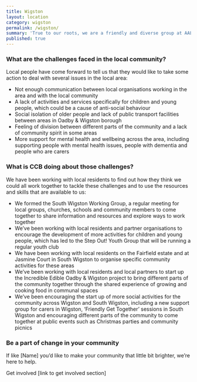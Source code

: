 ```yaml
---
title: Wigston
layout: location
category: wigston
permalink: /wigston/
summary: 'True to our roots, we are a friendly and diverse group at AALGS.'
published: true
---
```

### What are the challenges faced in the local community? 

Local people have come forward to tell us that they would like to take some action to deal with several issues in the local area: 

- Not enough communication between local organisations working in the area and with the local community
- A lack of activities and services specifically for children and young people, which could be a cause of anti-social behaviour
- Social isolation of older people and lack of public transport facilities between areas in Oadby & Wigston borough
- Feeling of division between different parts of the community and a lack of community spirit in some areas
- More support for mental health and wellbeing across the area, including supporting people with mental health issues, people with dementia and people who are carers

### What is CCB doing about those challenges? 
We have been working with local residents to find out how they think we could all work together to tackle these challenges and to use the resources and skills that are available to us:

- We formed the South Wigston Working Group, a regular meeting for local groups, churches, schools and community members to come together to share information and resources and explore ways to work together
- We’ve been working with local residents and partner organisations to encourage the development of more activities for children and young people, which has led to the Step Out! Youth Group that will be running a regular youth club
- We have been working with local residents on the Fairfield estate and at Jasmine Court in South Wigston to organise specific community activities for these areas 
- We’ve been working with local residents and local partners to start up the Incredible Edible Oadby & Wigston project to bring different parts of the community together through the shared experience  of growing and cooking food in communal spaces
- We’ve been encouraging the start up of more social activities for the community across Wigston and South Wigston, including a new support group for carers in Wigston, ‘Friendly Get Together’ sessions in South Wigston and encouraging different parts of the community to come together at public events such as Christmas parties and community picnics

### Be a part of change in your community

If like [Name] you’d like to make your community that little bit brighter, we’re here to help. 

Get involved [link to get involved section]